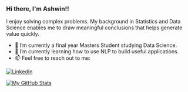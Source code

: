 ### Hi there, I'm Ashwin!!

I enjoy solving complex problems. My background in Statistics and Data Science enables me to draw meaningful conclusions that helps generate value quickly.

- 🔭 I’m currently a final year Masters Student studying Data Science.
- 🌱 I’m currently learning how to use NLP to build useful applications.
- 📫 Feel free to reach out to me: 

<a href="https://www.linkedin.com/in/ashwin-mathur-ds/"><img src="https://img.shields.io/badge/LinkedIn-Ashwin-blue" alt="LinkedIn" href="https://www.linkedin.com/in/ashwin-mathur-ds/"></a>


<!--
**awinml/awinml** is a ✨ _special_ ✨ repository because its `README.md` (this file) appears on your GitHub profile.

Here are some ideas to get you started:



- 👯 I’m looking to collaborate on ...
- 🤔 I’m looking for help with ...
- 💬 Ask me about ...
- 📫 How to reach me: ...
- 😄 Pronouns: ...
- ⚡ Fun fact: ...

<!--![](https://komarev.com/ghpvc/?username=awinml&color=green&style=for-the-badge&label=Profile+Views)-->

[![My GitHub Stats](https://github-readme-stats.vercel.app/api/?username=awinml&count_private=true&show_icons=true&hide_rank=true&include_all_commits=true)]()

